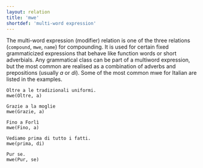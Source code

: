 ```yaml
---
layout: relation
title: 'mwe'
shortdef: 'multi-word expression'
---
```


The multi-word expression (modifier) relation is one of the three relations (<code>compound</code>, <code>mwe</code>, <code>name</code>) for compounding. It is used for certain fixed grammaticized expressions that behave like function words or short adverbials. Any grammatical class can be part of a multiword expression, but the most common are realised as a combination of adverbs and prepositions (usually *a* or *di*).
Some of the most common mwe for Italian are listed in the examples.

~~~ sdparse
Oltre a le tradizionali uniformi. 
mwe(Oltre, a)
~~~
~~~ sdparse
Grazie a la moglie
mwe(Grazie, a)
~~~
~~~ sdparse
Fino a Forlì 
mwe(Fino, a)
~~~
~~~ sdparse
Vediamo prima di tutto i fatti. 
mwe(prima, di)
~~~
~~~ sdparse
Pur se. 
mwe(Pur, se)
~~~
